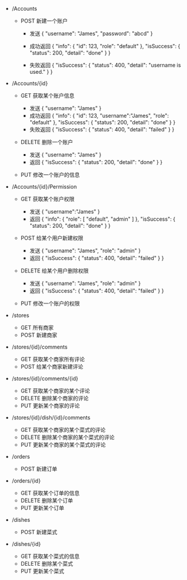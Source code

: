 - /Accounts
    - POST 新建一个账户
        - 发送
    {
       "username": "James", 
        "password": "abcd"
    }
    
        - 成功返回
    {
    "info": {
        "id": 123, 
        "role": "default"
    }, 
    "isSuccess": {
        "status": 200, 
        "detail": "done"
    }
    }
        - 失败返回
    {
    "isSuccess": {
        "status": 400, 
        "detail": "username is used."
    }
    }
    
    
- /Accounts/{id}
    - GET 获取某个账户信息
        - 发送
{
    "username": "James"
}
        - 成功返回
    {
    "info": {
        "id": 123, 
        "username":"James",
        "role": "default"
    }, 
    "isSuccess": {
        "status": 200, 
        "detail": "done"
    }
    }
        - 失败返回
    {
    "isSuccess": {
        "status": 400, 
        "detail": "failed"
    }
    }
    
    
    - DELETE 删除一个账户
        - 发送
    {
    "username": "James"
    }
        - 返回
    {
    "isSuccess": {
        "status": 200, 
        "detail": "done"
    }
    }
    - PUT 修改一个账户的信息

    
    

- /Accounts/{id}/Permission
    - GET 获取某个账户权限
        - 发送
    {
    "username":"James"
    }
        - 返回
{
    "info": {
        "role": [
            "default", 
            "admin"
        ]
    }, 
    "isSuccess": {
        "status": 200, 
        "detail": "done"
    }
}
    
    
    
    - POST 给某个用户新建权限
        - 发送
{
    "username": "James", 
    "role": "admin"
}
        - 返回
     {
    "isSuccess": {
        "status": 400, 
        "detail": "failed"
    }
}   
    
        
    
    - DELETE 给某个用户删除权限
    
    
        - 发送
{
    "username": "James", 
    "role": "admin"
}
        - 返回
     {
    "isSuccess": {
        "status": 400, 
        "detail": "failed"
    }
}   
    
    
    - PUT 修改一个账户的权限

- /stores
    - GET 所有商家
    - POST 新建商家

- /stores/{id}/comments
    - GET 获取某个商家所有评论
    - POST 给某个商家新建评论

- /stores/{id}/comments/{id}
    - GET 获取某个商家的某个评论
    - DELETE 删除某个商家的评论
    - PUT 更新某个商家的评论

- /stores/{id}/dish/{id}/comments
    - GET 获取某个商家的某个菜式的评论
    - DELETE 删除某个商家的某个菜式的评论
    - PUT 更新某个商家的某个菜式的评论

- /orders
    - POST 新建订单

- /orders/{id}
    - GET 获取某个订单的信息
    - DELETE 删除某个订单
    - PUT 更新某个订单

- /dishes
    - POST 新建菜式

- /dishes/{id}
    - GET 获取某个菜式的信息
    - DELETE 删除某个菜式
    - PUT 更新某个菜式
